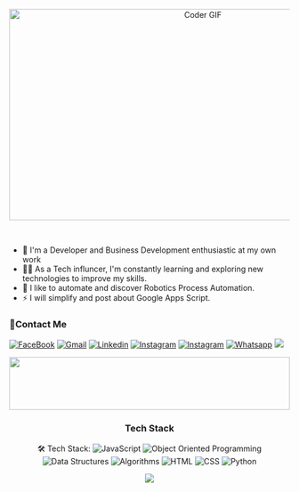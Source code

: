 <p align="center">
  <img src="https://media.giphy.com/media/v1.Y2lkPTc5MGI3NjExM3VnOWxjMzFibzF5cmp4anZ3NDB0eTBvajlsNGtuOGJqNmtxbWRmMiZlcD12MV9pbnRlcm5hbF9naWZfYnlfaWQmY3Q9Zw/DAiseQdt6C5Psv02QO/giphy.gif" alt="Coder GIF" width="680" height="380">
</p>
<br/>
<p align="center">


- 🏢 I'm a Developer and Business Development enthusiastic at my own work
- 👨‍💻 As a Tech influncer, I'm constantly learning and exploring new technologies to improve my skills.
- 💬 I like to automate and discover Robotics Process Automation.
- ⚡ I will simplify and post about Google Apps Script.
  


 ### 🔗Contact Me
[![FaceBook](https://img.shields.io/badge/Facebook-1877F2?style=for-the-badge&logo=facebook&logoColor=white)](https://www.facebook.com/hasan.albloushi/)
[![Gmail](https://img.shields.io/badge/Gmail-D14836?style=for-the-badge&logo=gmail&logoColor=white&link=mailto:hassanq8ireland@gmail.com)](mailto:hassanq8ireland@gmail.com)
[![Linkedin](https://img.shields.io/badge/LinkedIn-0077B5?style=for-the-badge&logo=linkedin&logoColor=white
)](https://www.linkedin.com/in/hassan-al-bloushi/?fbclid=IwAR2GQHOg_V5M1g1n4E85stLhI1Y_ihhGWhOKgzbt0P9p8Zlnfl284Ku4_Kc)
[![Instagram](https://img.shields.io/badge/Instagram-E4405F?style=for-the-badge&logo=instagram&logoColor=white)](https://www.instagram.com/hsnalbloushi_ar/)
[![Instagram](https://img.shields.io/badge/Twitter-1DA1F2?style=for-the-badge&logo=twitter&logoColor=white)](https://twitter.com/hsnalbloushi_ar)
[![Whatsapp](https://img.shields.io/badge/-Whatsapp-075e54?style=for-the-badge&logo=Whatsapp&logoColor=white)](https://api.whatsapp.com/send?phone=0096597149625)
<a href="https://t.me/Hassan AlBloushi" target="_blank"><img src="https://img.shields.io/badge/-Hassan%20Al Bloushi-0077B5?style=for-the-badge&logo=Telegram&logoColor=white"/></a>


 <img src="https://github.com/Govindv7555/Govindv7555/blob/main/49e76e0596857673c5c80c85b84394c1.gif" width=100% height=95px>

<!-- ### Stats

[![Top Langs](https://github-readme-stats.vercel.app/api/top-langs/?username=AmrSayed74&layout=compact)](https://github.com/anuraghazra/github-readme-stats)

---

<br/>
-->




 
</p>
<h3 align="center">Tech Stack</h3>
<p align="center">
  🛠 Tech Stack:
  <img alt="JavaScript" src="https://img.shields.io/badge/-JavaScript-05122A?style=flat&logo=javascript" />
  <img alt="Object Oriented Programming" src="https://img.shields.io/badge/Object%20Oriented%20Programming-EE4C2C?style=flat-square&logo=c%2B%2B&logoColor=white" />
  <img alt="Data Structures" src="https://img.shields.io/badge/Data%20Structures-FF6B6B?style=flat-square&logo=treehouse&logoColor=white" />
  <img alt="Algorithms" src="https://img.shields.io/badge/Algorithms-0081CB?style=flat-square&logo=code&logoColor=white" />
  <img alt="HTML" src="https://img.shields.io/badge/-HTML-05122A?style=flat&logo=HTML5" />
  <img alt="CSS" src="https://img.shields.io/badge/-CSS-05122A?style=flat&logo=CSS3&logoColor=1572B6" />
  <img alt="Python" src="https://img.shields.io/badge/-Python%20-05122A?style=flat&logo=python" />


</p>
<p align="center">
  <img src="https://readme-typing-svg.demolab.com/?lines=Let's+Automate+Boring+stuff!" style="color:mix" />
</p>


